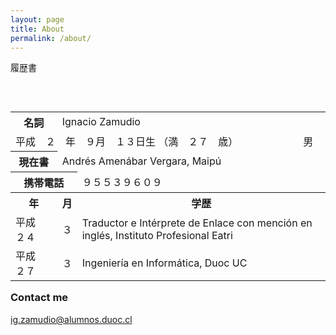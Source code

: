 ```yaml
---
layout: page
title: About
permalink: /about/
---
```





履歴書
<table style="width:100%" align="left">
  <tr>
    <th>名詞</th>
    <td colspan="3">Ignacio Zamudio</td>
  </tr>
  
  <tr>
    <td colspan="3"> 平成　２　年　９月　１３日生 （満　２７　歳）　　　　　　　男 </td>
  </tr>
  
  <tr>
    <th>現在書</th>
    <td colspan="2">Andrés Amenábar Vergara, Maipú</td>
  </tr>
  
  
  <tr>
    <th colspan="2">携帯電話 </th>
    <td colspan="2">９５５３９６０９</td>
  </tr>

  <tr>
    <th>年</th>
    <th>月</th> 
    <th>学歴</th>
  </tr>
  
  &nbsp; 
&nbsp; 

  <tr>
    <td>平成　２４</td>
    <td>３</td>
    <td>Traductor e Intérprete de Enlace con mención en inglés, Instituto Profesional Eatri</td>
  </tr>
  <tr>
    <td>平成　２７</td>
    <td>３</td>
    <td>Ingeniería en Informática, Duoc UC</td>
  </tr>
</table>



### Contact me


[ig.zamudio@alumnos.duoc.cl](mailto:ig.zamudio@alumnos.duoc.cl)

